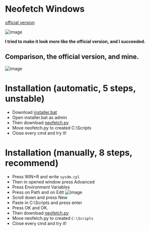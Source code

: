 # Neofetch Windows
[official version ](https://github.com/dylanaraps/neofetch)

![image](https://github.com/user-attachments/assets/972d0919-269b-4842-be40-7c8537ebb7e2)

**I tried to make it look more like the official version, and I succeeded.**

## Comparison, the official version, and mine. 

![image](https://github.com/user-attachments/assets/a3bda514-2b1a-4cde-9182-a521ae95393c)

# Installation (automatic, 5 steps, unstable)
- Download [installer.bat](https://github.com/localityyy/neofetch-win/blob/main/installer.bat)
- Open installer.bat as admin
- Then download [neofetch.py](https://github.com/localityyy/neofetch-win/blob/main/neofetch.py)
- Move neofetch.py to created C:\Scripts
- Close every cmd and try it!

# Installation (manually, 8 steps, recommend)
- Press WIN+R and write ```sysdm.cpl```
- Then in opened window press Advanced
- Press Environment Variables
- Press on Path and on Edit ![image](https://github.com/user-attachments/assets/d06348d0-74fd-4e21-a979-daba1166fd26)
- Scroll down and press New
- Paste in C:\Scripts and press enter
- Press OK and OK.
- Then download [neofetch.py](https://github.com/localityyy/neofetch-win/blob/main/neofetch.py)
- Move neofetch.py to created ```C:\Scripts```
- Close every cmd and try it!
